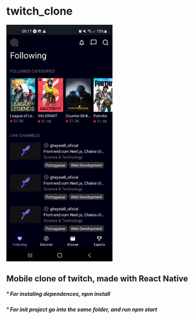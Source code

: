 # twitch_clone

<div> <img src="https://raw.githubusercontent.com/gheysiell/images/master/twitch_clone.jpg" width="280"/> </div>
<div> <h2> Mobile clone of twitch, made with React Native </h2> </div>
<div> <h5> ° For instaling dependences, npm install </h5> </div>
<div> <h5> ° For init project go into the same folder, and run npm start </h5> </div>
